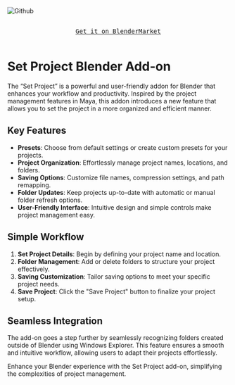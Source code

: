 ![Github](https://github.com/Jishnu-jithu/set-project/assets/145359279/592059f0-8024-4c6c-97a4-1ce6cb47683f)

<p align="center">
  <kbd>
    <br>
    <a href="https://www.blendermarket.com/products/last-used-modifiers">Get it on BlenderMarket</a>
    <br>
    <br>
  </kbd>
</p>

# Set Project Blender Add-on

The “Set Project” is a powerful and user-friendly addon for Blender that enhances your workflow and productivity. Inspired by the project management features in Maya, this addon introduces a new feature that allows you to set the project in a more organized and efficient manner.

## Key Features

- **Presets**: Choose from default settings or create custom presets for your projects.
- **Project Organization**: Effortlessly manage project names, locations, and folders.
- **Saving Options**: Customize file names, compression settings, and path remapping.
- **Folder Updates**: Keep projects up-to-date with automatic or manual folder refresh options.
- **User-Friendly Interface**: Intuitive design and simple controls make project management easy.

## Simple Workflow

1. **Set Project Details**: Begin by defining your project name and location.
2. **Folder Management**: Add or delete folders to structure your project effectively.
3. **Saving Customization**: Tailor saving options to meet your specific project needs.
4. **Save Project**: Click the "Save Project" button to finalize your project setup.

## Seamless Integration

The add-on goes a step further by seamlessly recognizing folders created outside of Blender using Windows Explorer. This feature ensures a smooth and intuitive workflow, allowing users to adapt their projects effortlessly.

Enhance your Blender experience with the Set Project add-on, simplifying the complexities of project management.
